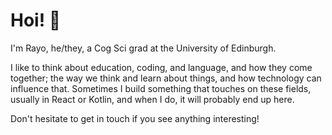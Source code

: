 # Hoi! 👋

I'm Rayo, he/they, a Cog Sci grad at the University of Edinburgh.

I like to think about education, coding, and language, and how they come together; the way we think and learn about things, and how technology can influence that. Sometimes I build something that touches on these fields, usually in React or Kotlin, and when I do, it will probably end up here.

Don't hesitate to get in touch if you see anything interesting!